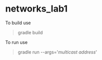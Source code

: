 # networks_lab1
 
To build use 
>gradle build

To run use 

>gradle run --args='*multicast address*'
